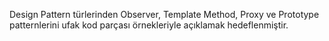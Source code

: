 Design Pattern türlerinden Observer, Template Method, Proxy ve Prototype patternlerini ufak kod parçası örnekleriyle açıklamak hedeflenmiştir.
